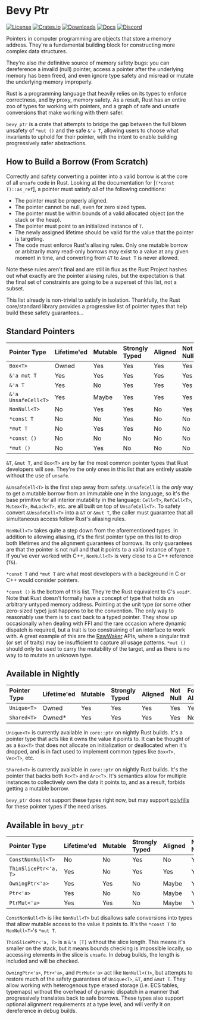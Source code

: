# Bevy Ptr

[![License](https://img.shields.io/badge/license-MIT%2FApache-blue.svg)](https://github.com/bevyengine/bevy#license)
[![Crates.io](https://img.shields.io/crates/v/bevy_ptr.svg)](https://crates.io/crates/bevy_ptr)
[![Downloads](https://img.shields.io/crates/d/bevy_ptr.svg)](https://crates.io/crates/bevy_ptr)
[![Docs](https://docs.rs/bevy_ptr/badge.svg)](https://docs.rs/bevy_ptr/latest/bevy_ptr/)
[![Discord](https://img.shields.io/discord/691052431525675048.svg?label=&logo=discord&logoColor=ffffff&color=7389D8&labelColor=6A7EC2)](https://discord.gg/bevy)

Pointers in computer programming are objects that store a memory address. They're a fundamental building block for constructing more 
complex data structures.

They're also *the* definitive source of memory safety bugs: you can dereference a invalid (null) pointer, access a pointer after the underlying 
memory has been freed, and even ignore type safety and misread or mutate the underlying memory improperly.

Rust is a programming language that heavily relies on its types to enforce correctness, and by proxy, memory safety. As a result, 
Rust has an entire zoo of types for working with pointers, and a graph of safe and unsafe conversions that make working with them safer.

`bevy_ptr` is a crate that attempts to bridge the gap between the full blown unsafety of `*mut ()` and the safe `&'a T`, allowing users 
to choose what invariants to uphold for their pointer, with the intent to enable building progressively safer abstractions.

## How to Build a Borrow (From Scratch)
Correctly and safety converting a pointer into a valid borrow is at the core of all `unsafe` code in Rust. Looking at the documentation for
[`(*const T)::as_ref`], a pointer must satisfy *all* of the following conditions:

  * The pointer must be properly aligned.
  * The pointer cannot be null, even for zero sized types.
  * The pointer must be within bounds of a valid allocated object (on the stack or the heap).
  * The pointer must point to an initialized instance of `T`.
  * The newly assigned lifetime should be valid for the value that the pointer is targeting.
  * The code must enforce Rust's aliasing rules. Only one mutable borrow or arbitrarily many read-only borrows may exist to a value at any given moment
    in time, and converting from `&T` to `&mut T` is never allowed.

Note these rules aren't final and are still in flux as the Rust Project hashes out what exactly are the pointer aliasing rules, but the expectation is that the
final set of constraints are going to be a superset of this list, not a subset.

This list already is non-trivial to satisfy in isolation. Thankfully, the Rust core/standard library provides a progressive list of pointer types that help
build these safety guarantees...

## Standard Pointers

|Pointer Type       |Lifetime'ed|Mutable|Strongly Typed|Aligned|Not Null|Forbids Aliasing|Forbids Arithmetic|
|:------------------|:----------|:------|:-------------|:------|:-------|:---------------|:-----------------|
|`Box<T>`           |Owned      |Yes    |Yes           |Yes    |Yes     |Yes             |Yes               |
|`&'a mut T`        |Yes        |Yes    |Yes           |Yes    |Yes     |Yes             |Yes               |
|`&'a T`            |Yes        |No     |Yes           |Yes    |Yes     |No              |Yes               |
|`&'a UnsafeCell<T>`|Yes        |Maybe  |Yes           |Yes    |Yes     |Yes             |Yes               |
|`NonNull<T>`       |No         |Yes    |Yes           |No     |Yes     |No              |No                |
|`*const T`         |No         |No     |Yes           |No     |No      |No              |No                |
|`*mut T`           |No         |Yes    |Yes           |No     |No      |No              |No                |
|`*const ()`        |No         |No     |No            |No     |No      |No              |No                |
|`*mut ()`          |No         |Yes    |No            |No     |No      |No              |No                |

`&T`, `&mut T`, and `Box<T>` are by far the most common pointer types that Rust developers will see. They're the only ones in this list that are entirely usable
without the use of `unsafe`.

`&UnsafeCell<T>` is the first step away from safety. `UnsafeCell` is the *only* way to get a mutable borrow from an immutable one in the language, so it's the
base primitive for all interior mutability in the language: `Cell<T>`, `RefCell<T>`, `Mutex<T>`, `RwLock<T>`, etc. are all built on top of
`UnsafeCell<T>`. To safety convert `&UnsafeCell<T>` into a `&T` or `&mut T`, the caller must guarantee that all simultaneous access follow Rust's aliasing rules.

`NonNull<T>` takes quite a step down from the aforementioned types. In addition to allowing aliasing, it's the first pointer type on this list to drop both
lifetimes and the alignment guarantees of borrows. Its only guarantees are that the pointer is not null and that it points to a valid instance
of type `T`. If you've ever worked with C++, `NonNull<T>` is very close to a C++ reference (`T&`).

`*const T` and `*mut T` are what most developers with a background in C or C++ would consider pointers.

`*const ()` is the bottom of this list. They're the Rust equivalent to C's `void*`.  Note that Rust doesn't formally have a concept of type that holds an arbitrary
untyped memory address. Pointing at the unit type (or some other zero-sized type) just happens to be the convention. The only way to reasonably use them is to
cast back to a typed pointer. They show up occasionally when dealing with FFI and the rare occasion where dynamic dispatch is required, but a trait is too 
constraining of an interface to work with. A great example of this are the [RawWaker] APIs, where a singular trait (or set of traits) may be insufficient to capture 
all usage patterns. `*mut ()` should only be used to carry the mutability of the target, and as there is no way to to mutate an unknown type.

[RawWaker]: https://doc.rust-lang.org/std/task/struct.RawWaker.html

## Available in Nightly

|Pointer Type       |Lifetime'ed|Mutable|Strongly Typed|Aligned|Not Null|Forbids Aliasing|Forbids Arithmetic|
|:------------------|:----------|:------|:-------------|:------|:-------|:---------------|:-----------------|
|`Unique<T>`        |Owned      |Yes    |Yes           |Yes    |Yes     |Yes             |Yes               |
|`Shared<T>`        |Owned*     |Yes    |Yes           |Yes    |Yes     |No              |Yes               |

`Unique<T>` is currently available in `core::ptr` on nightly Rust builds. It's a pointer type that acts like it owns the value it points to. It can be thought of
as a `Box<T>` that does not allocate on initialization or deallocated when it's dropped, and is in fact used to implement common types like `Box<T>`, `Vec<T>`,
etc.

`Shared<T>` is currently available in `core::ptr` on nightly Rust builds. It's the pointer that backs both `Rc<T>` and `Arc<T>`. It's semantics allow for
multiple instances to collectively own the data it points to, and as a result, forbids getting a mutable borrow.

`bevy_ptr` does not support these types right now, but may support [polyfills] for these pointer types if the need arises.

[polyfills]: https://en.wikipedia.org/wiki/Polyfill_(programming)

## Available in `bevy_ptr`

|Pointer Type         |Lifetime'ed|Mutable|Strongly Typed|Aligned|Not Null|Forbids Aliasing|Forbids Arithmetic|
|:--------------------|:----------|:------|:-------------|:------|:-------|:---------------|:-----------------|
|`ConstNonNull<T>`    |No         |No     |Yes           |No     |Yes     |No              |Yes               |
|`ThinSlicePtr<'a, T>`|Yes        |No     |Yes           |Yes    |Yes     |Yes             |Yes               |
|`OwningPtr<'a>`      |Yes        |Yes    |No            |Maybe  |Yes     |Yes             |No                |
|`Ptr<'a>`            |Yes        |No     |No            |Maybe  |Yes     |No              |No                |
|`PtrMut<'a>`         |Yes        |Yes    |No            |Maybe  |Yes     |Yes             |No                |

`ConstNonNull<T>` is like `NonNull<T>` but disallows safe conversions into types that allow mutable access to the value it points to. It's the `*const T` to
`NonNull<T>`'s `*mut T`.

`ThinSlicePtr<'a, T>` is a `&'a [T]` without the slice length. This means it's smaller on the stack, but it means bounds checking is impossible locally, so
accessing elements in the slice is `unsafe`. In debug builds, the length is included and will be checked.

`OwningPtr<'a>`, `Ptr<'a>`, and `PtrMut<'a>` act like `NonNull<()>`, but attempts to restore much of the safety guarantees of `Unique<T>`, `&T`, and `&mut T`.
They allow working with heterogenous type erased storage (i.e. ECS tables, typemaps) without the overhead of dynamic dispatch in a manner that progressively
translates back to safe borrows. These types also support optional alignment requirements at a type level, and will verify it on dereference in debug builds.
